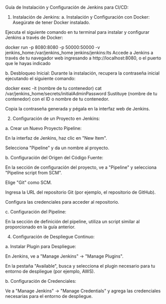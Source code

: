 Guía de Instalación y Configuración de Jenkins para CI/CD:

1. Instalación de Jenkins:
a. Instalación y Configuración con Docker:
Asegúrate de tener Docker instalado.

Ejecuta el siguiente comando en tu terminal para instalar y configurar Jenkins a través de Docker:

docker run -p 8080:8080 -p 50000:50000 -v jenkins_home:/var/jenkins_home jenkins/jenkins:lts
Accede a Jenkins a través de tu navegador web ingresando a http://localhost:8080, o el puerto que le hayas indicado

b. Desbloqueo Inicial:
Durante la instalación, recupera la contraseña inicial ejecutando el siguiente comando:

docker exec -it (nombre de tu contenedor) cat /var/jenkins_home/secrets/initialAdminPassword
Sustituye (nombre de tu contenedor) con el ID o nombre de tu contenedor.

Copia la contraseña generada y pégala en la interfaz web de Jenkins.

2. Configuración de un Proyecto en Jenkins:

a. Crear un Nuevo Proyecto Pipeline:

En la interfaz de Jenkins, haz clic en "New Item".

Selecciona "Pipeline" y da un nombre al proyecto.

b. Configuración del Origen del Código Fuente:

En la sección de configuración del proyecto, ve a "Pipeline" y selecciona "Pipeline script from SCM".


Elige "Git" como SCM.

Ingresa la URL del repositorio Git (por ejemplo, el repositorio de GitHub).

Configura las credenciales para acceder al repositorio.

c. Configuración del Pipeline:

En la sección de definición del pipeline, utiliza un script similar al proporcionado en la guía anterior.

4. Configuración de Despliegue Continuo:
   
a. Instalar Plugin para Despliegue:

En Jenkins, ve a "Manage Jenkins" -> "Manage Plugins".

En la pestaña "Available", busca y selecciona el plugin necesario para tu entorno de despliegue (por ejemplo, AWS).

b. Configuración de Credenciales:

Ve a "Manage Jenkins" -> "Manage Credentials" y agrega las credenciales necesarias para el entorno de despliegue.
